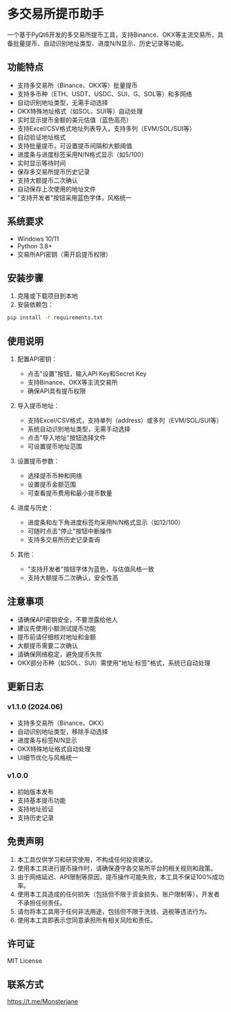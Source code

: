 # 多交易所提币助手

一个基于PyQt6开发的多交易所提币工具，支持Binance、OKX等主流交易所，具备批量提币、自动识别地址类型、进度N/N显示、历史记录等功能。

## 功能特点

- 支持多交易所（Binance、OKX等）批量提币
- 支持多币种（ETH、USDT、USDC、SUI、G、SOL等）和多网络
- 自动识别地址类型，无需手动选择
- OKX特殊地址格式（如SOL、SUI等）自动处理
- 实时显示提币金额的美元估值（蓝色高亮）
- 支持Excel/CSV格式地址列表导入，支持多列（EVM/SOL/SUI等）
- 自动验证地址格式
- 支持批量提币，可设置提币间隔和大额阈值
- 进度条与进度标签采用N/N格式显示（如5/100）
- 实时显示等待时间
- 保存多交易所提币历史记录
- 支持大额提币二次确认
- 自动保存上次使用的地址文件
- "支持开发者"按钮采用蓝色字体，风格统一

## 系统要求

- Windows 10/11
- Python 3.8+
- 交易所API密钥（需开启提币权限）

## 安装步骤

1. 克隆或下载项目到本地
2. 安装依赖包：
```bash
pip install -r requirements.txt
```

## 使用说明

1. 配置API密钥：
   - 点击"设置"按钮，输入API Key和Secret Key
   - 支持Binance、OKX等主流交易所
   - 确保API具有提币权限

2. 导入提币地址：
   - 支持Excel/CSV格式，支持单列（address）或多列（EVM/SOL/SUI等）
   - 系统自动识别地址类型，无需手动选择
   - 点击"导入地址"按钮选择文件
   - 可设置提币地址范围

3. 设置提币参数：
   - 选择提币币种和网络
   - 设置提币金额范围
   - 可查看提币费用和最小提币数量

4. 进度与历史：
   - 进度条和左下角进度标签均采用N/N格式显示（如12/100）
   - 可随时点击"停止"按钮中断操作
   - 支持多交易所历史记录查询

5. 其他：
   - "支持开发者"按钮字体为蓝色，与估值风格一致
   - 支持大额提币二次确认，安全性高

## 注意事项

- 请确保API密钥安全，不要泄露给他人
- 建议先使用小额测试提币功能
- 提币前请仔细核对地址和金额
- 大额提币需要二次确认
- 请确保网络稳定，避免提币失败
- OKX部分币种（如SOL、SUI）需使用"地址:标签"格式，系统已自动处理

## 更新日志

### v1.1.0 (2024.06)
- 支持多交易所（Binance、OKX）
- 自动识别地址类型，移除手动选择
- 进度条与标签N/N显示
- OKX特殊地址格式自动处理
- UI细节优化与风格统一

### v1.0.0
- 初始版本发布
- 支持基本提币功能
- 支持地址验证
- 支持历史记录

## 免责声明

1. 本工具仅供学习和研究使用，不构成任何投资建议。
2. 使用本工具进行提币操作时，请确保遵守各交易所平台的相关规则和政策。
3. 由于网络延迟、API限制等原因，提币操作可能失败，本工具不保证100%成功率。
4. 使用本工具造成的任何损失（包括但不限于资金损失、账户限制等），开发者不承担任何责任。
5. 请勿将本工具用于任何非法用途，包括但不限于洗钱、逃税等违法行为。
6. 使用本工具即表示您同意承担所有相关风险和责任。

## 许可证

MIT License

## 联系方式

https://t.me/Monsterjane 